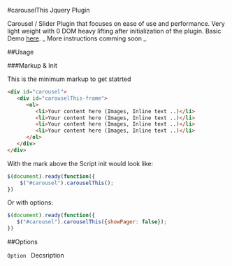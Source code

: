 #carouselThis Jquery Plugin

Carousel / Slider Plugin that focuses on ease of use and performance. Very light weight with 0 DOM heavy lifting after initialization of the plugin. 
Basic Demo [here](http://m4nuc.github.com/carouselThis/).
_ More instructions comming soon _

##Usage

###Markup & Init

This is the minimum markup to get statrted

```html
<div id="carousel">       
   <div id="carouselThis-frame">
      <ol>
         <li>Your content here (Images, Inline text ..)</li>
         <li>Your content here (Images, Inline text ..)</li>
         <li>Your content here (Images, Inline text ..)</li>
         <li>Your content here (Images, Inline text ..)</li>
      </ol>
   </div>
</div>
```

With the mark above the Script init would look like:

```javascript
$(document).ready(function({
	$("#carousel").carouselThis();
})
```
Or with options:

```javascript
$(document).ready(function({
   $("#carousel").carouselThis({showPager: false});
})
```
	
##Options

`Option `
Decsription


